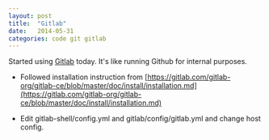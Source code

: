 ```yaml
---
layout: post
title:  "Gitlab"
date:   2014-05-31
categories: code git gitlab
---
```


Started using [Gitlab](https://www.gitlab.com) today.
It's like running Github for internal purposes.


  * Followed installation instruction from
  [https://gitlab.com/gitlab-org/gitlab-ce/blob/master/doc/install/installation.md](https://gitlab.com/gitlab-org/gitlab-ce/blob/master/doc/install/installation.md)
    
  * Edit gitlab-shell/config.yml and gitlab/config/gitlab.yml and change
    host config.
